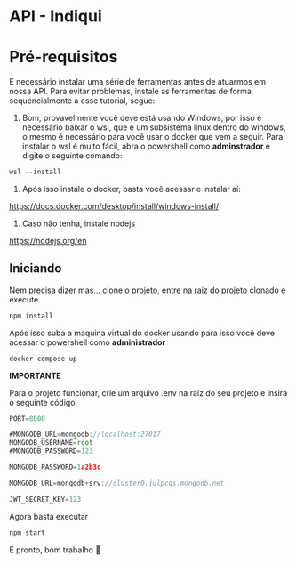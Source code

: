 # API - Indiqui

# Pré-requisitos

É necessário instalar uma série de ferramentas antes de atuarmos em nossa API. Para evitar problemas, instale as ferramentas de forma sequencialmente a esse tutorial, segue:

1. Bom, provavelmente você deve está usando Windows, por isso é necessário baixar o wsl, que é um subsistema linux dentro do windows, o mesmo é necessário para você usar o docker que vem a seguir. Para instalar o wsl é muito fácil, abra o powershell como **adminstrador** e digite o seguinte comando:

```jsx
wsl --install
```

1. Após isso instale o docker, basta você acessar e instalar aí:

https://docs.docker.com/desktop/install/windows-install/

1. Caso não tenha, instale nodejs

https://nodejs.org/en

## Iniciando

Nem precisa dizer mas… clone o projeto, entre na raiz do projeto clonado e execute

```jsx
npm install
```

Após isso suba a maquina virtual do docker usando para isso você deve acessar o powershell como **administrador**

```jsx
docker-compose up
```

**IMPORTANTE**

Para o projeto funcionar, crie um arquivo .env na raiz do seu projeto e insira o seguinte código:

```jsx
PORT=8000

#MONGODB_URL=mongodb://localhost:27017
MONGODB_USERNAME=root
#MONGODB_PASSWORD=123

MONGODB_PASSWORD=1a2b3c

MONGODB_URL=mongodb+srv://cluster0.julpcqs.mongodb.net

JWT_SECRET_KEY=123
```

Agora basta executar

```jsx
npm start
```

E pronto, bom trabalho 🙂
